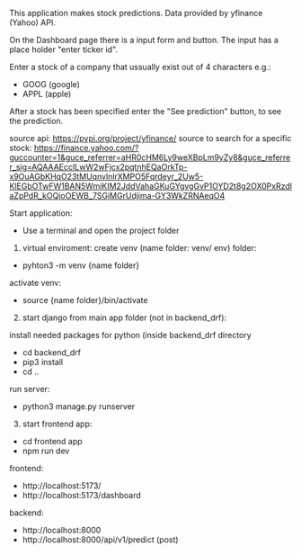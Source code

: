 This application makes stock predictions.
Data provided by yfinance (Yahoo) API.

On the Dashboard page there is a input form and button.
The input has a place holder "enter ticker id".

Enter a stock of a company that ussually exist out of 4 characters e.g.:
- GOOG (google)
- APPL (apple)

After a stock has been specified enter the "See prediction" button, to see the prediction.

source api:  https://pypi.org/project/yfinance/
source to search for a specific stock: https://finance.yahoo.com/?guccounter=1&guce_referrer=aHR0cHM6Ly9weXBpLm9yZy8&guce_referrer_sig=AQAAAEccILwW2wFjcx2pqtnhEQaOrkTp-x9OuAGbKHqO23tMUqnvlnlrXMPO5Fqrdeyr_2Uw5-KlEGbOTwFW1BAN5WmjKIM2JddVahaGKuGYgvgGvP1OYD2t8g2OX0PxRzdlaZpPdR_kOQjoOEWB_7SGjMGrUdjima-GY3WkZRNAeqO4

Start application:
- Use a terminal and open the project folder


1. virtual enviroment: create venv (name folder: venv/ env) folder:
  -  pyhton3 -m venv {name folder}
 
 activate venv:
  - source {name folder}/bin/activate


2. start django from main app folder (not in backend_drf):
  
  install needed packages for python (inside backend_drf directory
  - cd backend_drf
  - pip3 install
  - cd ..
  
  run server:
  - python3 manage.py runserver


3. start frontend app:
  - cd frontend app
  - npm run dev


frontend: 
- http://localhost:5173/
- http://localhost:5173/dashboard

backend:
- http://localhost:8000
- http://localhost:8000/api/v1/predict (post)
